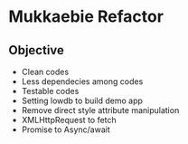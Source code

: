 # Mukkaebie Refactor

## Objective
- Clean codes
- Less dependecies among codes
- Testable codes
- Setting lowdb to build demo app
- Remove direct style attribute manipulation
- XMLHttpRequest to fetch
- Promise to Async/await